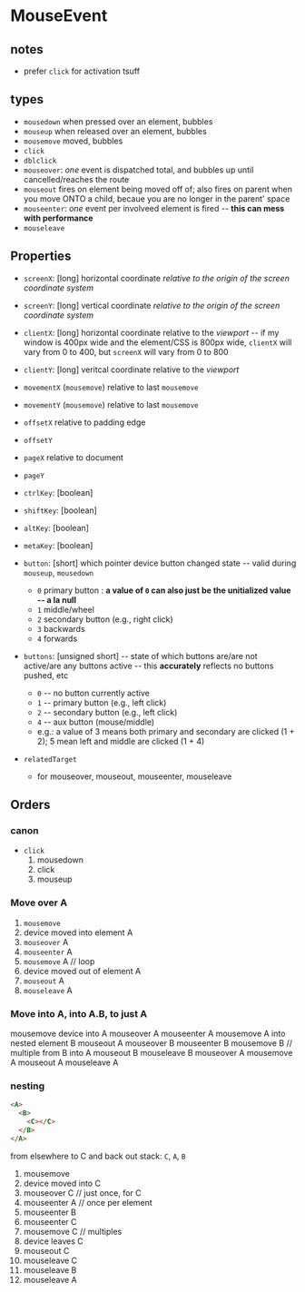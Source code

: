 # MouseEvent

## notes

* prefer `click` for activation tsuff

## types

* `mousedown` when pressed over an element, bubbles
* `mouseup` when released over an element, bubbles
* `mousemove` moved, bubbles
* `click`
* `dblclick`
* `mouseover`: _one_ event is dispatched total, and bubbles up until cancelled/reaches the route
* `mouseout` fires on element being moved off of; also fires on parent when you move ONTO a child, becaue you are no longer in the parent' space
* `mouseenter`: _one_ event per involveed element is fired -- **this can mess with performance**
* `mouseleave`

## Properties

- `screenX`: [long] horizontal coordinate _relative to the origin of the screen coordinate system_
- `screenY`: [long] vertical coordinate _relative to the origin of the screen coordinate system_
- `clientX`: [long] horizontal coordinate relative to the _viewport_ -- if my window is 400px wide and the element/CSS is 800px wide, `clientX` will vary from 0 to 400, but `screenX` will vary from 0 to 800
- `clientY`: [long] veritcal coordinate relative to the _viewport_
- `movementX` (`mousemove`) relative to last `mousemove`
- `movementY` (`mousemove`) relative to last `mousemove`
- `offsetX` relative to padding edge
- `offsetY`
- `pageX` relative to document
- `pageY`

- `ctrlKey`: [boolean]
- `shiftKey`: [boolean]
- `altKey`: [boolean]
- `metaKey`: [boolean]

- `button`: [short] which pointer device button changed state -- valid during `mouseup`, `mousedown`
  - `0` primary button : **a value of `0` can also just be the unitialized value -- a la null**
  - `1` middle/wheel
  - `2` secondary button (e.g., right click)
  - `3` backwards
  - `4` forwards
- `buttons`: [unsigned short] -- state of which buttons are/are not active/are any buttons active -- this **accurately** reflects no buttons pushed, etc
  - `0` -- no button currently active
  - `1` -- primary button (e.g., left click)
  - `2` -- secondary button (e.g., left click)
  - `4` -- aux button (mouse/middle)
  - e.g.: a value of 3 means both primary and secondary are clicked (1 + 2); 5 mean left and middle are clicked (1 + 4)

- `relatedTarget`
  - for mouseover, mouseout, mouseenter, mouseleave

## Orders

### canon

* `click`
  1. mousedown
  2. click
  3. mouseup

### Move over A

1. `mousemove`
2. device moved into element A
3. `mouseover` A
4. `mouseenter` A
5. `mousemove` A // loop
6. device moved out of element A
7. `mouseout` A
8. `mouseleave` A

### Move into A, into A.B, to just A

mousemove
device into A
mouseover A
mouseenter A
mousemove A
into nested element B
mouseout A
mouseover B
mouseenter B
mousemove B // multiple
from B into A
mouseout B
mouseleave B
mouseover A
mousemove A
mouseout A
mouseleave A

### nesting

```html
<A>
  <B>
    <C></C>
  </B>
</A>
```

from elsewhere to C and back out
stack: `C`, `A`, `B`

1. mousemove
2. device moved into C
3. mouseover C // just once, for C
3. mouseenter A // once per element
3. mouseenter B
3. mouseenter C
4. mousemove C // multiples
5. device leaves C
6. mouseout C
7. mouseleave C
7. mouseleave B
7. mouseleave A
